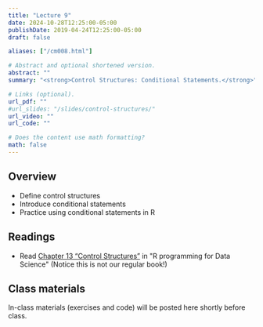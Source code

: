 ```yaml
---
title: "Lecture 9"
date: 2024-10-28T12:25:00-05:00
publishDate: 2019-04-24T12:25:00-05:00
draft: false

aliases: ["/cm008.html"]

# Abstract and optional shortened version.
abstract: ""
summary: "<strong>Control Structures: Conditional Statements.</strong>"

# Links (optional).
url_pdf: ""
#url_slides: "/slides/control-structures/"
url_video: ""
url_code: ""

# Does the content use math formatting?
math: false
---
```




<!-- NOTES FALL 2024
I split the original lecture (one) into two: one is this on conditional statements which needs more work; the other is on loops for which there is already enough material. 

TO DO: Remember to create the new slides for one of these + spit and fix the in-class materials for each lecture

Follow these notes from control structures slides 

IDEA for next time: split this into two

lecture 1: review data structure / base R + conditional statements (and add more in-class practice and how to do conditional statements with a dataframe, use penguins_clean!)

lecture 2: loops slides and demo + loop exercises + maps/across + while loops. When you teach for loops add the break and continue statements (currently not in slides!)

NB: in the demo for loop add data structure, e.g. show how to access columns of a df and their elements with the double and single square brakes 

-->

## Overview

* Define control structures
* Introduce conditional statements
* Practice using conditional statements in R


## Readings

* Read [Chapter 13 “Control Structures”](https://bookdown.org/rdpeng/rprogdatascience/control-structures.html) in "R programming for Data Science" (Notice this is not our regular book!)


## Class materials

In-class materials (exercises and code) will be posted here shortly before class.

<!--
Run the code below in your console to download today’s in-class exercises: `usethis::use_course("css-materials/conditional-statements")`
-->

<!--
* [Data storage types](/notes/vectors/)
* [Iteration](/notes/iteration/)
* [Column-wise operations](https://dplyr.tidyverse.org/dev/articles/colwise.html)
-->
